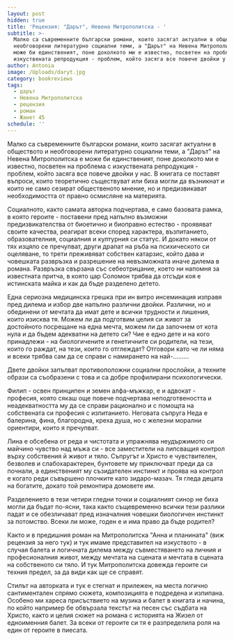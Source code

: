 ```yaml
---
layout: post
hidden: true
title: 'Рецензия: "Дарът", Невена Митрополитска - '
subtitle: >-
  Малко са съвременните български романи, които засягат актуални в обществото и
  необговорени литературно социални теми, а "Дарът" на Невена Митрополитска е
  може би единственият, поне доколкото ми е известно, посветен на проблема с
  изкуствената репродукция - проблем, който засяга все повече двойки у нас
author: Antonia
image: /Uploads/daryt.jpg
category: bookreviews
tags:
  - дарът
  - Невена Митрополитска
  - рецензия
  - роман
  - Жанет 45
schedule: ''
---
```

Малко са съвременните български романи, които засягат актуални в обществото и необговорени литературно социални теми, а "Дарът" на Невена Митрополитска е може би единственият, поне доколкото ми е известно, посветен на проблема с изкуствената репродукция - проблем, който засяга все повече двойки у нас. В книгата се поставят въпроси, които теоретично съществуват или биха могли да възникнат и които не само сезират общественото мнение, но и предизвикават необходимостта от правно осмисляне на материята. 



Социалното, както самата авторка подчертава, е само базовата рамка, в която героите - поставени пред напълно възможни предизвикателства от биоетичнo и биоправнo естество - проявяват своите качества, реагират всеки според характера, възпитанието, образователния, социалния и културния си статус. И докато някои от тях изцяло се пречупват, други драпат на ръба на психическото си оцеляване, то трети преживяват собствен катарзис, който дава и човешката развръзка и разрешение на невъзможната иначе дилема в романа. Развръзка свързана със себеотрицание, което ни напомня за известната притча, в която цар Соломон трябва да отсъди коя е истинската майка и как да бъде разделено детето.



Една сериозна медицинска грешка при ин витро инсеминация изправя пред дилема и избор две напълно различни двойки. Различни, но и обединени от мечтата да имат дете и всички трудности и лишения, които изисква тя. Можем ли да подготвим целия си живот за достойното посрещане на една мечта, можем ли да започнем от кота нула и да бъдем адекватни на детето си? Чие е едно дете и на кого принадлежи - на биологичените и генетичните си родители, на тези, които го раждат, на тези, които го отглеждат? Отговори като че ли няма и всеки трябва сам да се справи с намирането на най-.........



Двете двойки запълват противоположни социални прослойки, а техните образи са съобразени с това и са добре профилирани психологически.  



Филип - освен принципен и земен алфа-мъжкар, е и адвокат - професия, която сякаш още повече подчертава неподготвеността и неадекватността му да се справи рационално и с помощта на собствената си професия с изпитанието. Неговата съпруга Неда е балерина, фина, благородна, креха душа, но с железни морални ориентири, които я пречупват. 



Лина е обсебена от реда и чистотата и упражнява неудържимото си майчино чувство над мъжа си - все заместители на липсващия контрол върху собствения й живот и тяло. Съпругът и Христо е чувствителен, безволев и слабохарактерен, бунтовете му приключват преди да са почнали, а единственият му съзидателен инстинкт и проява на контрол е когато реди съвършено плочките като зидаро-мазач. Тя гледа децата на богатите, докато той ремонтира домовете им. 



Разделението в тези четири гледни точки и социалният синор не биха могли да бъдат по-ясни, така както същевременно всички тези разлики падат и се обезличават пред изначалния човешки биологичен инстинкт за потомство. Всеки ли може, годен е и има право да бъде родител?



Както и в предишния роман на Митрополитска "Анна и планината" (виж рецензия за него тук) и тук имаме представител на изкуството - в случая балета и логичната дилема между съвместяването на личния и професионалния живот, между мечтата на сцената и мечтата в сцената на собственото си тяло. И тук Митрополитска довежда героите си техния предел, за да види как ще се справят.



Стилът на авторката и тук е стегнат и прилежен, на места логично сантиментален спрямо сюжета, композицията е подредена и изпипана. Особено ми хареса присъствието на музика и балет в книгата и начина, по който например бе обвързала текстът на песен със съдбата на Христо, както и целия сюжет на романа с историята на Жизел от едноименния балет. За всеки от героите си тя е разпределила роля на един от героите в пиесата.
